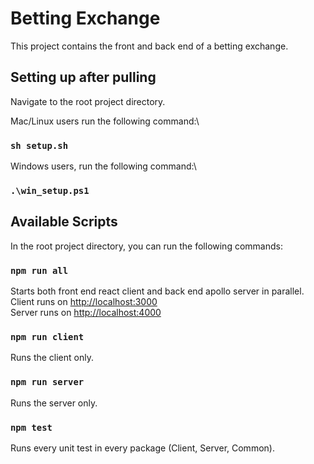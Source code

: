 # Betting Exchange

This project contains the front and back end of a betting exchange.


## Setting up after pulling

Navigate to the root project directory.

Mac/Linux users run the following command:\
### `sh setup.sh`

Windows users, run the following command:\
### `.\win_setup.ps1`

## Available Scripts

In the root project directory, you can run the following commands:


### `npm run all`
Starts both front end react client and back end apollo server in parallel.\
Client runs on [http://localhost:3000](http://localhost:3000)\
Server runs on [http://localhost:4000](http://localhost:4000)


### `npm run client`
Runs the client only.


### `npm run server`
Runs the server only.


### `npm test`
Runs every unit test in every package (Client, Server, Common).
